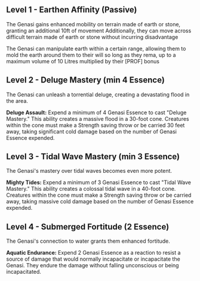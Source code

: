 ## Level 1 - Earthen Affinity (Passive)
The Genasi gains enhanced mobility on terrain made of earth or stone, granting an additional 10ft of movement
Additionally, they can move across difficult terrain made of earth or stone without incurring disadvantage

The Genasi can manipulate earth within a certain range, allowing them to mold the earth around them to their will so long as they rema, up to a maximum volume of 10 Litres multiplied by their \[PROF\] bonus
## Level 2 - Deluge Mastery (min 4 Essence)

The Genasi can unleash a torrential deluge, creating a devastating flood in the area.

**Deluge Assault:**
Expend a minimum of 4 Genasi Essence to cast "Deluge Mastery." This ability creates a massive flood in a 30-foot cone. Creatures within the cone must make a Strength saving throw or be carried 30 feet away, taking significant cold damage based on the number of Genasi Essence expended.

## Level 3 - Tidal Wave Mastery (min 3 Essence)

The Genasi's mastery over tidal waves becomes even more potent.

**Mighty Tides:**
Expend a minimum of 3 Genasi Essence to cast "Tidal Wave Mastery." This ability creates a colossal tidal wave in a 40-foot cone. Creatures within the cone must make a Strength saving throw or be carried away, taking massive cold damage based on the number of Genasi Essence expended.

## Level 4 - Submerged Fortitude (2 Essence)

The Genasi's connection to water grants them enhanced fortitude.

**Aquatic Endurance:**
Expend 2 Genasi Essence as a reaction to resist a source of damage that would normally incapacitate or incapacitate the Genasi. They endure the damage without falling unconscious or being incapacitated.